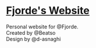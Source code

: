# [Fjorde's Website](https://www.fjorde.ml/)
Personal website for @Fjorde.  
Created by @Beatso  
Design by @d-asnaghi  
